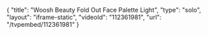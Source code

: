 {
    "title": "Woosh Beauty Fold Out Face Palette  Light",
    "type": "solo",
    "layout": "iframe-static",
    "videoId": "112361981",
    "url": "\/tvpembed\/112361981"
}
